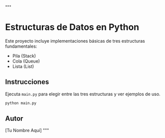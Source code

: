 """
# Estructuras de Datos en Python

Este proyecto incluye implementaciones básicas de tres estructuras fundamentales:

- Pila (Stack)
- Cola (Queue)
- Lista (List)

## Instrucciones

Ejecuta `main.py` para elegir entre las tres estructuras y ver ejemplos de uso.

```bash
python main.py
```

## Autor
[Tu Nombre Aquí]
"""